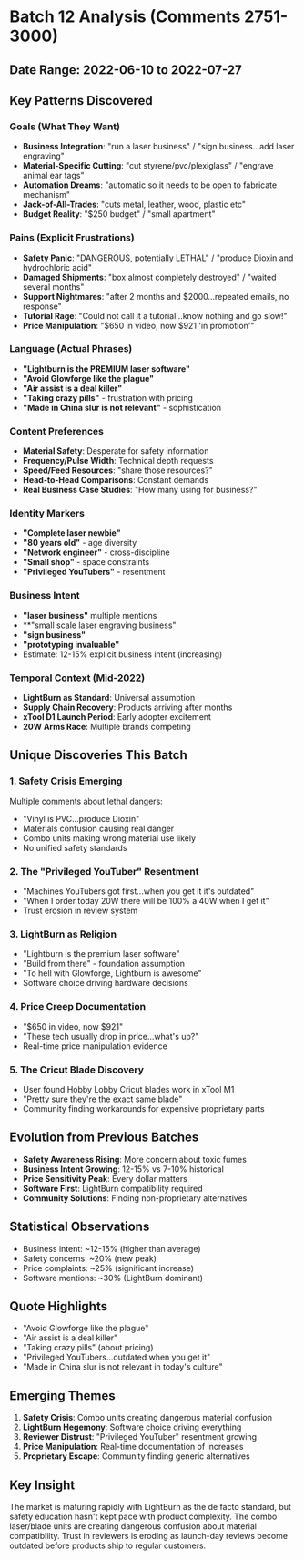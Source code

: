 # Batch 12 Analysis (Comments 2751-3000)
## Date Range: 2022-06-10 to 2022-07-27

## Key Patterns Discovered

### Goals (What They Want)
- **Business Integration**: "run a laser business" / "sign business...add laser engraving"
- **Material-Specific Cutting**: "cut styrene/pvc/plexiglass" / "engrave animal ear tags"
- **Automation Dreams**: "automatic so it needs to be open to fabricate mechanism"
- **Jack-of-All-Trades**: "cuts metal, leather, wood, plastic etc"
- **Budget Reality**: "$250 budget" / "small apartment"

### Pains (Explicit Frustrations)
- **Safety Panic**: "DANGEROUS, potentially LETHAL" / "produce Dioxin and hydrochloric acid"
- **Damaged Shipments**: "box almost completely destroyed" / "waited several months"
- **Support Nightmares**: "after 2 months and $2000...repeated emails, no response"
- **Tutorial Rage**: "Could not call it a tutorial...know nothing and go slow!"
- **Price Manipulation**: "$650 in video, now $921 'in promotion'"

### Language (Actual Phrases)
- **"Lightburn is the PREMIUM laser software"**
- **"Avoid Glowforge like the plague"**
- **"Air assist is a deal killer"**
- **"Taking crazy pills"** - frustration with pricing
- **"Made in China slur is not relevant"** - sophistication

### Content Preferences
- **Material Safety**: Desperate for safety information
- **Frequency/Pulse Width**: Technical depth requests
- **Speed/Feed Resources**: "share those resources?"
- **Head-to-Head Comparisons**: Constant demands
- **Real Business Case Studies**: "How many using for business?"

### Identity Markers
- **"Complete laser newbie"**
- **"80 years old"** - age diversity
- **"Network engineer"** - cross-discipline
- **"Small shop"** - space constraints
- **"Privileged YouTubers"** - resentment

### Business Intent
- **"laser business"** multiple mentions
- **"small scale laser engraving business"
- **"sign business"**
- **"prototyping invaluable"**
- Estimate: 12-15% explicit business intent (increasing)

### Temporal Context (Mid-2022)
- **LightBurn as Standard**: Universal assumption
- **Supply Chain Recovery**: Products arriving after months
- **xTool D1 Launch Period**: Early adopter excitement
- **20W Arms Race**: Multiple brands competing

## Unique Discoveries This Batch

### 1. Safety Crisis Emerging
Multiple comments about lethal dangers:
- "Vinyl is PVC...produce Dioxin"
- Materials confusion causing real danger
- Combo units making wrong material use likely
- No unified safety standards

### 2. The "Privileged YouTuber" Resentment
- "Machines YouTubers got first...when you get it it's outdated"
- "When I order today 20W there will be 100% a 40W when I get it"
- Trust erosion in review system

### 3. LightBurn as Religion
- "Lightburn is the premium laser software"
- "Build from there" - foundation assumption
- "To hell with Glowforge, Lightburn is awesome"
- Software choice driving hardware decisions

### 4. Price Creep Documentation
- "$650 in video, now $921"
- "These tech usually drop in price...what's up?"
- Real-time price manipulation evidence

### 5. The Cricut Blade Discovery
- User found Hobby Lobby Cricut blades work in xTool M1
- "Pretty sure they're the exact same blade"
- Community finding workarounds for expensive proprietary parts

## Evolution from Previous Batches
- **Safety Awareness Rising**: More concern about toxic fumes
- **Business Intent Growing**: 12-15% vs 7-10% historical
- **Price Sensitivity Peak**: Every dollar matters
- **Software First**: LightBurn compatibility required
- **Community Solutions**: Finding non-proprietary alternatives

## Statistical Observations
- Business intent: ~12-15% (higher than average)
- Safety concerns: ~20% (new peak)
- Price complaints: ~25% (significant increase)
- Software mentions: ~30% (LightBurn dominant)

## Quote Highlights
- "Avoid Glowforge like the plague"
- "Air assist is a deal killer"
- "Taking crazy pills" (about pricing)
- "Privileged YouTubers...outdated when you get it"
- "Made in China slur is not relevant in today's culture"

## Emerging Themes
1. **Safety Crisis**: Combo units creating dangerous material confusion
2. **LightBurn Hegemony**: Software choice driving everything
3. **Reviewer Distrust**: "Privileged YouTuber" resentment growing
4. **Price Manipulation**: Real-time documentation of increases
5. **Proprietary Escape**: Community finding generic alternatives

## Key Insight
The market is maturing rapidly with LightBurn as the de facto standard, but safety education hasn't kept pace with product complexity. The combo laser/blade units are creating dangerous confusion about material compatibility. Trust in reviewers is eroding as launch-day reviews become outdated before products ship to regular customers.